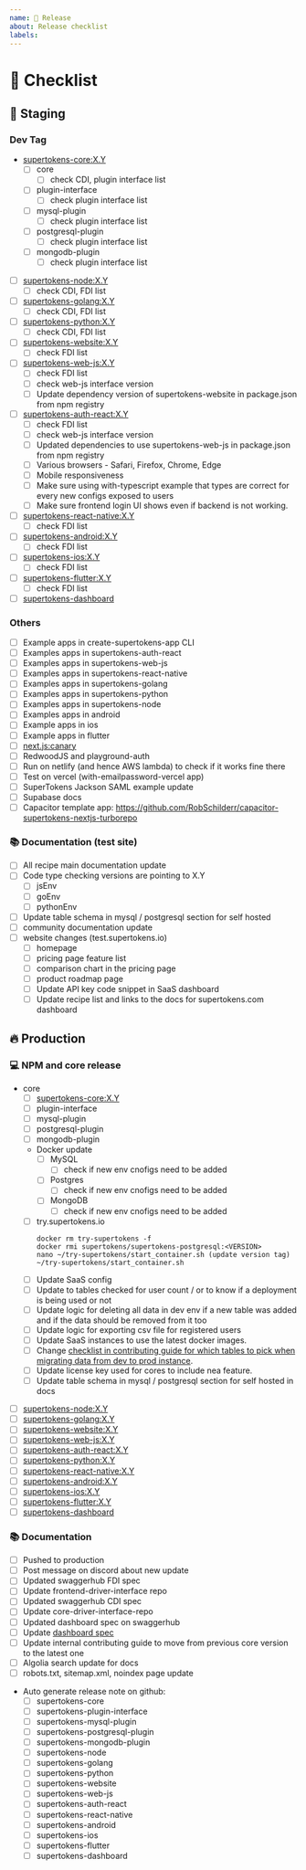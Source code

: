 ```yaml
---
name: 📅 Release
about: Release checklist
labels:
---
```


# 📅 Checklist

## 🔶 Staging 

### Dev Tag
 - [supertokens-core:X.Y](https://github.com/supertokens/supertokens-core/tree/X.Y)
     - [ ] core
        - [ ] check CDI, plugin interface list
     - [ ] plugin-interface
        - [ ] check plugin interface list
     - [ ] mysql-plugin
         - [ ] check plugin interface list
     - [ ] postgresql-plugin
         - [ ] check plugin interface list
     - [ ] mongodb-plugin
         - [ ] check plugin interface list
 - [ ] [supertokens-node:X.Y](https://github.com/supertokens/supertokens-node/tree/X.Y)
   - [ ] check CDI, FDI list
 - [ ] [supertokens-golang:X.Y](https://github.com/supertokens/supertokens-golang/tree/X.Y)
   - [ ] check CDI, FDI list
 - [ ] [supertokens-python:X.Y](https://github.com/supertokens/supertokens-python/tree/X.Y)
   - [ ] check CDI, FDI list
 - [ ] [supertokens-website:X.Y](https://github.com/supertokens/supertokens-website/X.Y)
   - [ ] check FDI list
 - [ ] [supertokens-web-js:X.Y](https://github.com/supertokens/supertokens-web-js/X.Y)
   - [ ] check FDI list
   - [ ] check web-js interface version
   - [ ] Update dependency version of supertokens-website in package.json  from npm registry
 - [ ] [supertokens-auth-react:X.Y](https://github.com/supertokens/supertokens-auth-react/tree/X.Y)
    - [ ] check FDI list
    - [ ] check web-js interface version
    - [ ] Updated dependencies to use supertokens-web-js in package.json from npm registry
    - [ ] Various browsers - Safari, Firefox, Chrome, Edge
    - [ ] Mobile responsiveness
    - [ ] Make sure using with-typescript example that types are correct for every new configs exposed to users
    - [ ] Make sure frontend login UI shows even if backend is not working.
 - [ ] [supertokens-react-native:X.Y](https://github.com/supertokens/supertokens-react-native/X.Y)
    - [ ] check FDI list
 - [ ] [supertokens-android:X.Y](https://github.com/supertokens/supertokens-android/X.Y)
    - [ ] check FDI list 
 - [ ] [supertokens-ios:X.Y](https://github.com/supertokens/supertokens-ios/X.Y)
    - [ ] check FDI list   
 - [ ] [supertokens-flutter:X.Y](https://github.com/supertokens/supertokens-flutter/X.Y)
    - [ ] check FDI list   
 - [ ] [supertokens-dashboard](https://github.com/supertokens/dashboard)

### Others

-  [ ] Example apps in create-supertokens-app CLI
 - [ ] Examples apps in supertokens-auth-react
 - [ ] Examples apps in supertokens-web-js
 - [ ] Examples apps in supertokens-react-native
 - [ ] Examples apps in supertokens-golang
 - [ ] Examples apps in supertokens-python
 - [ ] Examples apps in supertokens-node
 - [ ] Examples apps in android
 - [ ] Example apps in ios 
 - [ ] Example apps in flutter 
 - [ ] [next.js:canary](https://github.com/supertokens/next.js/tree/canary/examples/with-supertokens)
 - [ ] RedwoodJS and playground-auth
 - [ ] Run on netlify (and hence AWS lambda) to check if it works fine there
 - [ ] Test on vercel (with-emailpassword-vercel app) 
 - [ ] SuperTokens Jackson SAML example update
 - [ ] Supabase docs
 - [ ] Capacitor template app: https://github.com/RobSchilderr/capacitor-supertokens-nextjs-turborepo

### 📚 Documentation (test site)

- [ ] All recipe main documentation update
- [ ] Code type checking versions are pointing to X.Y
   - [ ] jsEnv
   - [ ] goEnv
   - [ ] pythonEnv
- [ ] Update table schema in mysql / postgresql section for self hosted
- [ ] community documentation update
- [ ] website changes (test.supertokens.io)
   - [ ] homepage
   - [ ] pricing page feature list
   - [ ] comparison chart in the pricing page
   - [ ] product roadmap page
   - [ ] Update API key code snippet in SaaS dashboard
   - [ ] Update recipe list and links to the docs for supertokens.com dashboard

## 🔥 Production 

### 💻 NPM and core release

 - core
    - [ ] [supertokens-core:X.Y](https://github.com/supertokens/supertokens-core/tree/X.Y)
    - [ ] plugin-interface
    - [ ] mysql-plugin
    - [ ] postgresql-plugin
    - [ ] mongodb-plugin
    - Docker update
       - [ ] MySQL
          - [ ] check if new env cnofigs need to be added 
       - [ ] Postgres
          - [ ] check if new env cnofigs need to be added 
       - [ ] MongoDB
          - [ ] check if new env cnofigs need to be added
    - [ ] try.supertokens.io
      ```
      docker rm try-supertokens -f
      docker rmi supertokens/supertokens-postgresql:<VERSION>
      nano ~/try-supertokens/start_container.sh (update version tag)
      ~/try-supertokens/start_container.sh
      ```
    - [ ] Update SaaS config
    - [ ] Update to tables checked for user count / or to know if a deployment is being used or not
    - [ ] Update logic for deleting all data in dev env if a new table was added and if the data should be removed from it too
    - [ ] Update logic for exporting csv file for registered users
    - [ ] Update SaaS instances to use the latest docker images.
    - [ ] Change [checklist in contributing guide for which tables to pick when migrating data from dev to prod instance](https://test.supertokens.com/docs/contribute/checklists/saas/tables-to-consider-for-data-migration-dev-to-prod).
    - [ ] Update license key used for cores to include nea feature.
    - [ ] Update table schema in mysql / postgresql section for self hosted in docs
 - [ ] [supertokens-node:X.Y](https://github.com/supertokens/supertokens-node/tree/X.Y)
 - [ ] [supertokens-golang:X.Y](https://github.com/supertokens/supertokens-golang/tree/X.Y)
 - [ ] [supertokens-website:X.Y](https://github.com/supertokens/supertokens-website/tree/X.Y)
 - [ ] [supertokens-web-js:X.Y](https://github.com/supertokens/supertokens-web-js/tree/X.Y)
 - [ ] [supertokens-auth-react:X.Y](https://github.com/supertokens/supertokens-auth-react/tree/X.Y)
 - [ ] [supertokens-python:X.Y](https://github.com/supertokens/supertokens-python/tree/X.Y)
 - [ ] [supertokens-react-native:X.Y](https://github.com/supertokens/supertokens-react-native/X.Y)
 - [ ] [supertokens-android:X.Y](https://github.com/supertokens/supertokens-android/X.Y)
 - [ ] [supertokens-ios:X.Y](https://github.com/supertokens/supertokens-ios/X.Y)
 - [ ] [supertokens-flutter:X.Y](https://github.com/supertokens/supertokens-flutter/X.Y)
-  [ ] [supertokens-dashboard](https://github.com/supertokens/dashboard)

### 📚 Documentation

- [ ] Pushed to production
- [ ] Post message on discord about new update
- [ ] Updated swaggerhub FDI spec
- [ ] Update frontend-driver-interface repo
- [ ] Updated swaggerhub CDI spec
- [ ] Update core-driver-interface-repo
- [ ] Updated dashboard spec on swaggerhub
- [ ] Update [dashboard spec](https://github.com/supertokens/dashboard/blob/master/api_spec.yaml)
- [ ] Update internal contributing guide to move from previous core version to the latest one
- [ ] Algolia search update for docs
- [ ] robots.txt, sitemap.xml, noindex page update
- Auto generate release note on github:
   - [ ] supertokens-core
   - [ ] supertokens-plugin-interface
   - [ ] supertokens-mysql-plugin
   - [ ] supertokens-postgresql-plugin
   - [ ] supertokens-mongodb-plugin
   - [ ] supertokens-node
   - [ ] supertokens-golang
   - [ ] supertokens-python
   - [ ] supertokens-website
   - [ ] supertokens-web-js
   - [ ] supertokens-auth-react
   - [ ] supertokens-react-native
   - [ ] supertokens-android
   - [ ] supertokens-ios
   - [ ] supertokens-flutter
   - [ ] supertokens-dashboard

